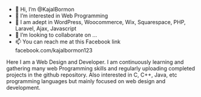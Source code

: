 - 👋 Hi, I’m @KajalBormon
- 👀 I’m interested in Web Programming
- 🌱 I am adept in WordPress, Woocommerce, Wix, Squarespace, PHP, Laravel, Ajax, Javascript
- 💞️ I’m looking to collaborate on ...
- 📫 You can reach me at this Facebook link facebook.com/kajalbormon123

Here I am a Web Design and Developer. I am continuously learning and gathering many web Programming skills and regularly uploading completed projects in the github repository. Also interested in C, C++, Java, etc programming languages but mainly focused on web design and development.

<!---
KajalBormon/KajalBormon is a ✨ special ✨ repository because its `README.md` (this file) appears on your GitHub profile.
You can click the Preview link to take a look at your changes.
--->
